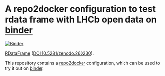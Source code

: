 # A repo2docker configuration to test rdata frame with LHCb open data on [binder](https://mybinder.readthedocs.io/en/latest/#)

[![Binder](https://mybinder.org/badge_logo.svg)](https://mybinder.org/v2/gh/pieterdavid/bamboo-docker/master)

[RDataFrame](https://root.cern/doc/master/classROOT_1_1RDataFrame.html) ([DOI 10.5281/zenodo.260230](https://doi.org/10.5281/zenodo.260230)).


This repository contains a [repo2docker](https://repo2docker.readthedocs.io/en/latest/) configuration,
which can be used to try it out on [binder](https://mybinder.readthedocs.io/en/latest/).
